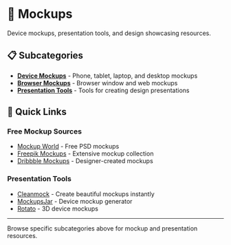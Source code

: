 # 📱 Mockups

Device mockups, presentation tools, and design showcasing resources.

## 📋 Subcategories

- **[Device Mockups](device-mockups.md)** - Phone, tablet, laptop, and desktop mockups
- **[Browser Mockups](browser-mockups.md)** - Browser window and web mockups
- **[Presentation Tools](presentation-tools.md)** - Tools for creating design presentations

## 🎯 Quick Links

### Free Mockup Sources
- [Mockup World](https://mockup-world.co) - Free PSD mockups
- [Freepik Mockups](https://freepik.com/free-photos-vectors/mockup) - Extensive mockup collection
- [Dribbble Mockups](https://dribbble.com/search/mockup) - Designer-created mockups

### Presentation Tools
- [Cleanmock](https://cleanmock.com) - Create beautiful mockups instantly
- [MockupsJar](https://mockupsjar.com) - Device mockup generator
- [Rotato](https://rotato.app) - 3D device mockups

---

Browse specific subcategories above for mockup and presentation resources. 